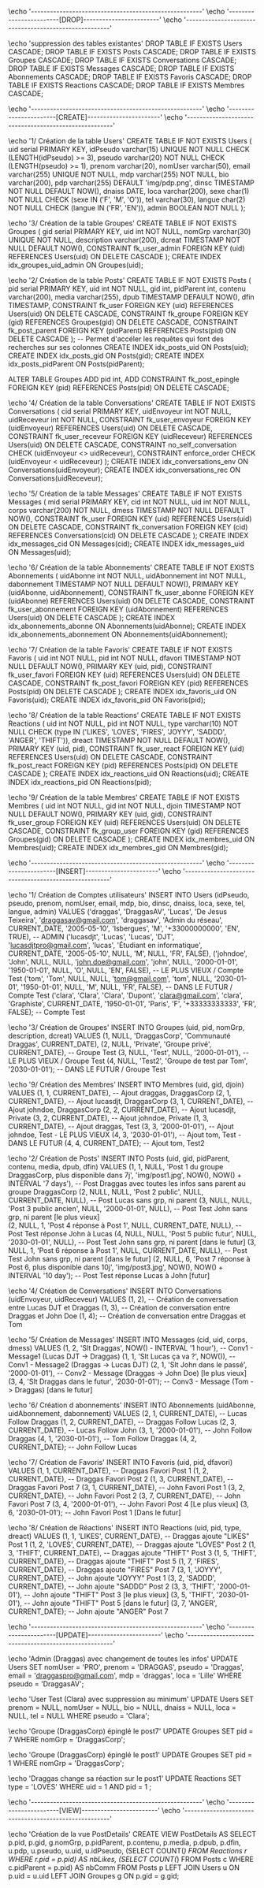 \echo '------------------------------------------------------'
\echo '------------------------[DROP]------------------------'
\echo '------------------------------------------------------'

\echo 'suppression des tables existantes'
DROP TABLE IF EXISTS Users CASCADE;
DROP TABLE IF EXISTS Posts CASCADE;
DROP TABLE IF EXISTS Groupes CASCADE;
DROP TABLE IF EXISTS Conversations CASCADE;
DROP TABLE IF EXISTS Messages CASCADE;
DROP TABLE IF EXISTS Abonnements CASCADE;
DROP TABLE IF EXISTS Favoris CASCADE;
DROP TABLE IF EXISTS Reactions CASCADE;
DROP TABLE IF EXISTS Membres CASCADE; 

\echo '------------------------------------------------------'
\echo '-----------------------[CREATE]-----------------------'
\echo '------------------------------------------------------'

\echo '1/ Création de la table Users'
CREATE TABLE IF NOT EXISTS Users (
    uid serial PRIMARY KEY,
    idPseudo varchar(15) UNIQUE NOT NULL CHECK (LENGTH(idPseudo) >= 3),
    pseudo varchar(20) NOT NULL CHECK (LENGTH(pseudo) >= 1),
    prenom varchar(20),
    nomUser varchar(50),
    email varchar(255) UNIQUE NOT NULL,
    mdp varchar(255) NOT NULL,
    bio varchar(200),
    pdp varchar(255) DEFAULT 'img/pdp.png',
    dinsc TIMESTAMP NOT NULL DEFAULT NOW(),
    dnaiss DATE,
    loca varchar(200),
    sexe char(1) NOT NULL CHECK (sexe IN ('F', 'M', 'O')),
    tel varchar(30),
    langue char(2) NOT NULL CHECK (langue IN ('FR', 'EN')),
    admin BOOLEAN NOT NULL
);

\echo '3/ Création de la table Groupes'
CREATE TABLE IF NOT EXISTS Groupes (
    gid serial PRIMARY KEY,
    uid int NOT NULL,
    nomGrp varchar(30) UNIQUE NOT NULL,
    description varchar(200),
    dcreat TIMESTAMP NOT NULL DEFAULT NOW(),
    CONSTRAINT fk_user_admin FOREIGN KEY (uid) REFERENCES Users(uid) ON DELETE CASCADE
);
CREATE INDEX idx_groupes_uid_admin ON Groupes(uid);

\echo '2/ Création de la table Posts'
CREATE TABLE IF NOT EXISTS Posts (
    pid serial PRIMARY KEY,
    uid int NOT NULL,
    gid int,
    pidParent int,
    contenu varchar(200),
    media varchar(255),
    dpub TIMESTAMP DEFAULT NOW(),
    dfin TIMESTAMP,
    CONSTRAINT fk_user FOREIGN KEY (uid) REFERENCES Users(uid) ON DELETE CASCADE,
    CONSTRAINT fk_groupe FOREIGN KEY (gid) REFERENCES Groupes(gid) ON DELETE CASCADE,
    CONSTRAINT fk_post_parent FOREIGN KEY (pidParent) REFERENCES Posts(pid) ON DELETE CASCADE
);
-- Permet d'accéler les requêtes qui font des recherches sur ses colonnes
CREATE INDEX idx_posts_uid ON Posts(uid);
CREATE INDEX idx_posts_gid ON Posts(gid);
CREATE INDEX idx_posts_pidParent ON Posts(pidParent);

ALTER TABLE Groupes
ADD pid int,
ADD CONSTRAINT fk_post_epingle FOREIGN KEY (pid) REFERENCES Posts(pid) ON DELETE CASCADE;

\echo '4/ Création de la table Conversations'
CREATE TABLE IF NOT EXISTS Conversations (
    cid serial PRIMARY KEY,
    uidEnvoyeur int NOT NULL,
    uidReceveur int NOT NULL,
    CONSTRAINT fk_user_envoyeur FOREIGN KEY (uidEnvoyeur) REFERENCES Users(uid) ON DELETE CASCADE,
    CONSTRAINT fk_user_receveur FOREIGN KEY (uidReceveur) REFERENCES Users(uid) ON DELETE CASCADE,
    CONSTRAINT no_self_conversation CHECK (uidEnvoyeur <> uidReceveur),
    CONSTRAINT enforce_order CHECK (uidEnvoyeur < uidReceveur)
);
CREATE INDEX idx_conversations_env ON Conversations(uidEnvoyeur);
CREATE INDEX idx_conversations_rec ON Conversations(uidReceveur);

\echo '5/ Création de la table Messages'
CREATE TABLE IF NOT EXISTS Messages (
    mid serial PRIMARY KEY,
    cid int NOT NULL,
    uid int NOT NULL,
    corps varchar(200) NOT NULL,
    dmess TIMESTAMP NOT NULL DEFAULT NOW(),
    CONSTRAINT fk_user FOREIGN KEY (uid) REFERENCES Users(uid) ON DELETE CASCADE,
    CONSTRAINT fk_conversation FOREIGN KEY (cid) REFERENCES Conversations(cid) ON DELETE CASCADE
);
CREATE INDEX idx_messages_cid ON Messages(cid);
CREATE INDEX idx_messages_uid ON Messages(uid);

\echo '6/ Création de la table Abonnements'
CREATE TABLE IF NOT EXISTS Abonnements (
    uidAbonne int NOT NULL,
    uidAbonnement int NOT NULL,
    dabonnement TIMESTAMP NOT NULL DEFAULT NOW(),
    PRIMARY KEY (uidAbonne, uidAbonnement),
    CONSTRAINT fk_user_abonne FOREIGN KEY (uidAbonne) REFERENCES Users(uid) ON DELETE CASCADE,
    CONSTRAINT fk_user_abonnement FOREIGN KEY (uidAbonnement) REFERENCES Users(uid) ON DELETE CASCADE
);
CREATE INDEX idx_abonnements_abonne ON Abonnements(uidAbonne);
CREATE INDEX idx_abonnements_abonnement ON Abonnements(uidAbonnement);

\echo '7/ Création de la table Favoris'
CREATE TABLE IF NOT EXISTS Favoris (
    uid int NOT NULL,
    pid int NOT NULL,
    dfavori TIMESTAMP NOT NULL DEFAULT NOW(),
    PRIMARY KEY (uid, pid),
    CONSTRAINT fk_user_favori FOREIGN KEY (uid) REFERENCES Users(uid) ON DELETE CASCADE,
    CONSTRAINT fk_post_favori FOREIGN KEY (pid) REFERENCES Posts(pid) ON DELETE CASCADE
);
CREATE INDEX idx_favoris_uid ON Favoris(uid);
CREATE INDEX idx_favoris_pid ON Favoris(pid);

\echo '8/ Création de la table Reactions'
CREATE TABLE IF NOT EXISTS Reactions (
    uid int NOT NULL,
    pid int NOT NULL,
    type varchar(10) NOT NULL CHECK (type IN ('LIKES', 'LOVES', 'FIRES', 'JOYYY', 'SADDD', 'ANGER', 'THIFT')),
    dreact TIMESTAMP NOT NULL DEFAULT NOW(),
    PRIMARY KEY (uid, pid),
    CONSTRAINT fk_user_react FOREIGN KEY (uid) REFERENCES Users(uid) ON DELETE CASCADE,
    CONSTRAINT fk_post_react FOREIGN KEY (pid) REFERENCES Posts(pid) ON DELETE CASCADE
);
CREATE INDEX idx_reactions_uid ON Reactions(uid);
CREATE INDEX idx_reactions_pid ON Reactions(pid);

\echo '9/ Création de la table Membres'
CREATE TABLE IF NOT EXISTS Membres (
    uid int NOT NULL,
    gid int NOT NULL,
    djoin TIMESTAMP NOT NULL DEFAULT NOW(),
    PRIMARY KEY (uid, gid),
    CONSTRAINT fk_user_group FOREIGN KEY (uid) REFERENCES Users(uid) ON DELETE CASCADE,
    CONSTRAINT fk_group_user FOREIGN KEY (gid) REFERENCES Groupes(gid) ON DELETE CASCADE
);
CREATE INDEX idx_membres_uid ON Membres(uid);
CREATE INDEX idx_membres_gid ON Membres(gid);

\echo '------------------------------------------------------'
\echo '-----------------------[INSERT]-----------------------'
\echo '------------------------------------------------------'

\echo '1/ Création de Comptes utilisateurs'
INSERT INTO Users (idPseudo, pseudo, prenom, nomUser, email, mdp, bio, dinsc, dnaiss, loca, sexe, tel, langue, admin) VALUES
('draggas', 'DraggasAV', 'Lucas', 'De Jesus Teixeira', 'draggasav@gmail.com', 'draggasav', 'Admin du réseau', CURRENT_DATE, '2005-05-10', 'Isbergues', 'M', '+33000000000', 'EN', TRUE), -- ADMIN
('lucasdjt', 'Lucas', 'Lucas', 'DJT', 'lucasdjtpro@gmail.com', 'lucas', 'Étudiant en informatique', CURRENT_DATE, '2005-05-10', NULL, 'M', NULL, 'FR', FALSE),
('johndoe', 'John', NULL, NULL, 'john.doe@gmail.com', 'john', NULL, '2000-01-01', '1950-01-01', NULL, 'O', NULL, 'EN', FALSE), -- LE PLUS VIEUX / Compte Test
('tom', 'Tom', NULL, NULL, 'tom@gmail.com', 'tom', NULL, '2030-01-01', '1950-01-01', NULL, 'M', NULL, 'FR', FALSE), -- DANS LE FUTUR / Compte Test
('clara', 'Clara', 'Clara', 'Dupont', 'clara@gmail.com', 'clara', 'Graphiste', CURRENT_DATE, '1950-01-01', 'Paris', 'F', '+33333333333', 'FR', FALSE); -- Compte Test

\echo '3/ Création de Groupes'
INSERT INTO Groupes (uid, pid, nomGrp, description, dcreat) VALUES
(1, NULL, 'DraggasCorp', 'Communauté Draggas', CURRENT_DATE), 
(2, NULL, 'Private', 'Groupe privé', CURRENT_DATE), -- Groupe Test
(3, NULL, 'Test', NULL, '2000-01-01'), -- LE PLUS VIEUX / Groupe Test
(4, NULL, 'Test2', 'Groupe de test par Tom', '2030-01-01'); -- DANS LE FUTUR / Groupe Test

\echo '9/ Création des Membres'
INSERT INTO Membres (uid, gid, djoin) VALUES
(1, 1, CURRENT_DATE), -- Ajout draggas, DraggasCorp
(2, 1, CURRENT_DATE), -- Ajout lucasdjt, DraggasCorp
(3, 1, CURRENT_DATE), -- Ajout johndoe, DraggasCorp
(2, 2, CURRENT_DATE), -- Ajout lucasdjt, Private
(3, 2, CURRENT_DATE), -- Ajout johndoe, Private
(1, 3, CURRENT_DATE), -- Ajout draggas, Test
(3, 3, '2000-01-01'), -- Ajout johndoe, Test - LE PLUS VIEUX
(4, 3, '2030-01-01'), -- Ajout tom, Test - DANS LE FUTUR
(4, 4, CURRENT_DATE); -- Ajout tom, Test2

\echo '2/ Création de Posts'
INSERT INTO Posts (uid, gid, pidParent, contenu, media, dpub, dfin) VALUES
(1, 1, NULL, 'Post 1 du groupe DraggasCorp, plus disponible dans 7j', 'img/post1.jpg', NOW(), NOW() + INTERVAL '7 days'), -- Post Draggas avec toutes les infos sans parent au groupe DraggasCorp
(2, NULL, NULL, 'Post 2 public', NULL, CURRENT_DATE, NULL), -- Post Lucas sans grp, ni parent
(3, NULL, NULL, 'Post 3 public ancien', NULL, '2000-01-01', NULL), -- Post Test John sans grp, ni parent [le plus vieux]  
(2, NULL, 1, 'Post 4 réponse à Post 1', NULL, CURRENT_DATE, NULL), -- Post Test réponse John à Lucas
(4, NULL, NULL, 'Post 5 public futur', NULL, '2030-01-01', NULL), -- Post Test John sans grp, ni parent [dans le futur] 
(3, NULL, 1, 'Post 6 réponse à Post 1', NULL, CURRENT_DATE, NULL), -- Post Test John sans grp, ni parent [dans le futur] 
(2, NULL, 6, 'Post 7 réponse à Post 6, plus disponible dans 10j', 'img/post3.jpg', NOW(), NOW() + INTERVAL '10 day'); -- Post Test réponse Lucas à John [futur]

\echo '4/ Création de Conversations'
INSERT INTO Conversations (uidEnvoyeur, uidReceveur) VALUES
(1, 2), -- Création de conversation entre Lucas DJT et Draggas
(1, 3), -- Création de conversation entre Draggas et John Doe
(1, 4); -- Création de conversation entre Draggas et Tom

\echo '5/ Création de Messages'
INSERT INTO Messages (cid, uid, corps, dmess) VALUES
(1, 2, 'Slt Draggas', NOW() - INTERVAL '1 hour'), -- Conv1 - Message1 (Lucas DJT -> Draggas)
(1, 1, 'Slt Lucas ça va ?', NOW()), -- Conv1 - Message2 (Draggas -> Lucas DJT)
(2, 1, 'Slt John dans le passé', '2000-01-01'), -- Conv2 - Message (Draggas -> John Doe) [le plus vieux]
(3, 4, 'Slt Draggas dans le futur', '2030-01-01'); -- Conv3 - Message (Tom -> Draggas) [dans le futur]

\echo '6/ Création d abonnements'
INSERT INTO Abonnements (uidAbonne, uidAbonnement, dabonnement) VALUES
(2, 1, CURRENT_DATE), -- Lucas Follow Draggas
(1, 2, CURRENT_DATE), -- Draggas Follow Lucas
(2, 3, CURRENT_DATE), -- Lucas Follow John
(3, 1, '2000-01-01'), -- John Follow Draggas
(4, 1, '2030-01-01'), -- Tom Follow Draggas
(4, 2, CURRENT_DATE); -- John Follow Lucas

\echo '7/ Création de Favoris'
INSERT INTO Favoris (uid, pid, dfavori) VALUES
(1, 1, CURRENT_DATE), -- Draggas Favori Post 1
(1, 2, CURRENT_DATE), -- Draggas Favori Post 2
(1, 3, CURRENT_DATE), -- Draggas Favori Post 7
(3, 1, CURRENT_DATE), -- John Favori Post 1
(3, 2, CURRENT_DATE), -- John Favori Post 2
(3, 7, CURRENT_DATE), -- John Favori Post 7
(3, 4, '2000-01-01'), -- John Favori Post 4 [Le plus vieux]
(3, 6, '2030-01-01'); -- John Favori Post 1 [Dans le futur]

\echo '8/ Création de Réactions'
INSERT INTO Reactions (uid, pid, type, dreact) VALUES
(1, 1, 'LIKES', CURRENT_DATE), -- Draggas ajoute "LIKES" Post 1
(1, 2, 'LOVES', CURRENT_DATE), -- Draggas ajoute "LOVES" Post 2
(1, 3, 'THIFT', CURRENT_DATE), -- Draggas ajoute "THIFT" Post 3
(1, 5, 'THIFT', CURRENT_DATE), -- Draggas ajoute "THIFT" Post 5
(1, 7, 'FIRES', CURRENT_DATE), -- Draggas ajoute "FIRES" Post 7
(3, 1, 'JOYYY', CURRENT_DATE), -- John ajoute "JOYYY" Post 1
(3, 2, 'SADDD', CURRENT_DATE), -- John ajoute "SADDD" Post 2
(3, 3, 'THIFT', '2000-01-01'), -- John ajoute "THIFT" Post 3 [le plus vieux]
(3, 5, 'THIFT', '2030-01-01'), -- John ajoute "THIFT" Post 5 [dans le futur]
(3, 7, 'ANGER', CURRENT_DATE); -- John ajoute "ANGER" Post 7

\echo '------------------------------------------------------'
\echo '-----------------------[UPDATE]-----------------------'
\echo '------------------------------------------------------'

\echo 'Admin (Draggas) avec changement de toutes les infos'
UPDATE Users
SET nomUser = 'PRO', prenom = 'DRAGGAS', pseudo = 'Draggas', email = 'draggaspro@gmail.com', mdp = 'draggas', loca = 'Lille'
WHERE pseudo = 'DraggasAV';

\echo 'User Test (Clara) avec suppression au minimum'
UPDATE Users
SET prenom = NULL, nomUser = NULL, bio = NULL, dnaiss = NULL, loca = NULL, tel = NULL
WHERE pseudo = 'Clara';

\echo 'Groupe (DraggasCorp) épinglé le post7'
UPDATE Groupes
SET pid = 7
WHERE nomGrp = 'DraggasCorp';

\echo 'Groupe (DraggasCorp) épinglé le post1'
UPDATE Groupes
SET pid = 1
WHERE nomGrp = 'DraggasCorp';

\echo 'Draggas change sa réaction sur le post1'
UPDATE Reactions
SET type = 'LOVES'
WHERE uid = 1 AND pid = 1 ;

\echo '------------------------------------------------------'
\echo '------------------------[VIEW]------------------------'
\echo '------------------------------------------------------'

\echo 'Création de la vue PostDetails'
CREATE VIEW PostDetails AS
SELECT 
    p.pid,
    p.gid,
    g.nomGrp,
    p.pidParent,
    p.contenu,
    p.media,
    p.dpub,
    p.dfin,
    u.pdp,
    u.pseudo,
    u.uid,
    u.idPseudo,
    (SELECT COUNT(*) FROM Reactions r WHERE r.pid = p.pid) AS nbLikes,
    (SELECT COUNT(*) FROM Posts c WHERE c.pidParent = p.pid) AS nbComm
FROM 
    Posts p
LEFT JOIN 
    Users u ON p.uid = u.uid
LEFT JOIN 
    Groupes g ON p.gid = g.gid;